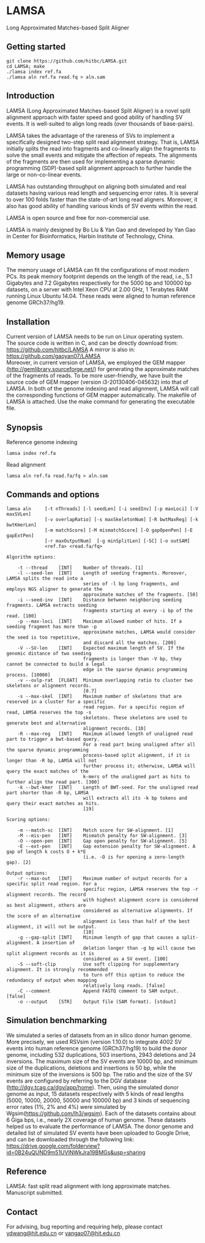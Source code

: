 # LAMSA
Long Approximated Matches-based Split Aligner

## Getting started
	git clone https://github.com/hitbc/LAMSA.git
	cd LAMSA; make
	./lamsa index ref.fa
	./lamsa aln ref.fa read.fq > aln.sam

## Introduction
LAMSA (Long Approximated Matches-based Split Aligner) is a  novel split alignment approach with faster speed and good ability of handling SV events. It is well-suited to align long reads (over thousands of base-pairs). 

LAMSA takes the advantage of the rareness of SVs to implement a specifically designed two-step split read alignment strategy. That is, LAMSA initially splits the read into fragments and co-linearly align the fragments to solve the small events and mitigate the affection of repeats. The alignments of the fragments are then used for implementing a sparse dynamic programming (SDP)-based split alignment approach to further handle the large or non-co-linear events.

LAMSA has outstanding throughput on aligning both simulated and real datasets having various read length and sequencing error rates. It is several to over 100 folds faster than the state-of-art long read aligners. Moreover, it also has good ability of handling various kinds of SV events within the read. 

LAMSA is open source and free for non-commercial use.

LAMSA is mainly designed by Bo Liu & Yan Gao and developed by Yan Gao in Center for Bioinformatics, Harbin Institute of Technology, China.

## Memory usage
The memory usage of LAMSA can fit the configurations of most modern PCs. Its peak memory footprint depends on the length of the read, i.e., 5.1 Gigabytes and 7.2 Gigabytes respectively for the 5000 bp and 100000 bp datasets, on a server with Intel Xeon CPU at 2.00 GHz, 1 Terabytes RAM running Linux Ubuntu 14.04. These reads were aligned to human reference genome GRCh37/hg19.

## Installation
Current version of LAMSA needs to be run on Linux operating system.  
The source code is written in C, and can be directly download from: https://github.com/hitbc/LAMSA
A mirror is also in: https://github.com/gaoyan07/LAMSA  
Moreover, in current version of LAMSA, we employed the GEM mapper (http://gemlibrary.sourceforge.net/) for generating the approximate matches of the fragments of reads. To be more user-friendly, we have built the source code of GEM mapper (version i3-20130406-045632) into that of LAMSA. In both of the genome indexing and read alignment, LAMSA will call the corresponding functions of GEM mapper automatically.
The makefile of LAMSA is attached. Use the make command for generating the executable file.  

## Synopsis

Reference genome indexing
```
lamsa index ref.fa
```
	
Read alignment
```
lamsa aln ref.fa read.fa/fq > aln.sam
```

## Commands and options
```
lamsa aln     [-t nThreads] [-l seedLen] [-i seedInv] [-p maxLoci] [-V maxSVLen] 
              [-v overlapRatio] [-s maxSkeletonNum] [-R bwtMaxReg] [-k bwtKmerLen]
              [-m matchScore] [-M mismatchScore] [-O gapOpenPen] [-E gapExtPen] 
              [-r maxOutputNum]  [-g minSplitLen] [-SC] [-o outSAM] 
              <ref.fa> <read.fa/fq>
              
Algorithm options:

    -t --thread    [INT]    Number of threads. [1]
    -l --seed-len  [INT]    Length of seeding fragments. Moreover, LAMSA splits the read into a 
                            series of -l bp long fragments, and employs NGS aligner to generate the 
                            approximate matches of the fragments. [50]
    -i --seed-inv  [INT]    Distance between neighboring seeding fragments. LAMSA extracts seeding 
                            fragments starting at every -i bp of the read. [100]
    -p --max-loci  [INT]    Maximum allowed number of hits. If a seeding fragment has more than -p 
                            approximate matches, LAMSA would consider the seed is too repetitive, 
                            and discard all the matches. [200]
    -V --SV-len    [INT]    Expected maximum length of SV. If the genomic distance of two seeding 
                            fragments is longer than -V bp, they cannot be connected to build a legal 
                            edge in the sparse dynamic programming process. [10000]
    -v --ovlp-rat  [FLOAT]  Minimum overlapping ratio to cluster two skeletons or alignment records. 
                            [0.7]
    -s --max-skel  [INT]    Maximum number of skeletons that are reserved in a cluster for a specific 
                            read region. For a specific region of read, LAMSA reserves the top -s 
                            skeletons. These skeletons are used to generate best and alternative 
                            alignment records. [10]
    -R --max-reg   [INT]    Maximum allowed length of unaligned read part to trigger a bwt-based query. 
                            For a read part being unaligned after all the sparse dynamic programming 
                            process-based split alignment, if it is longer than -R bp, LAMSA will not 
                            further process it; otherwise, LAMSA will query the exact matches of the 
                            k-mers of the unaligned part as hits to further align the read part. [300]
    -k --bwt-kmer  [INT]    Length of BWT-seed. For the unaligned read part shorter than -R bp, LAMSA 
                            will extracts all its -k bp tokens and query their exact matches as hits. 
                            [19]

Scoring options:

    -m --match-sc  [INT]    Match score for SW-alignment. [1]
    -M --mis-pen   [INT]    Mismatch penalty for SW-alignment. [3]
    -O --open-pen  [INT]    Gap open penalty for SW-alignment. [5]
    -E --ext-pen   [INT]    Gap extension penalty for SW-alignment. A gap of length k costs O + k*E
                            (i.e. -O is for opening a zero-length gap). [2]

Output options:
    -r --max-out   [INT]    Maximum number of output records for a specific split read region. For a 
                            specific region, LAMSA reserves the top -r alignment records. The record 
                            with highest alignment score is considered as best alignment, others are 
                            considered as alternative alignments. If the score of an alternative 
                            alignment is less than half of the best alignment, it will not be output. 
                            [10]
    -g --gap-split [INT]    Minimum length of gap that causes a split-alignment. A insertion of 
                            deletion longer than -g bp will cause two split alignment records as it is 
                            considered as a SV event. [100]
    -S --soft-clip          Use soft clipping for supplementary alignment. It is strongly recommended
                            to turn off this option to reduce the redundancy of output when mapping
                            relatively long reads. [false]
    -C --comment            Append FASTQ comment to SAM output. [false]
    -o --output    [STR]    Output file (SAM format). [stdout]

```

## Simulation benchmarking
We simulated a series of datasets from an in silico donor human genome. More precisely, we used RSVsim (version 1.10.0) to integrate 4002 SV events into human reference genome (GRCh37/hg19) to build the donor genome, including 532 duplications, 503 insertions, 2943 deletions and 24 inversions. The maximum size of the SV events are 10000 bp, and minimum size of the duplications, deletions and insertions is 50 bp, while the minimum size of the inversions is 500 bp. The ratio and the size of the SV events are configured by referring to the DGV database (http://dgv.tcag.ca/dgv/app/home). Then, using the simulated donor genome as input, 15 datasets respectively with 5 kinds of read lengths (5000, 10000, 20000, 50000 and 100000 bp) and 3 kinds of sequencing error rates (1%, 2% and 4%) were simulated by Wgsim(https://github.com/lh3/wgsim). Each of the datasets contains about 6 Giga bps, i.e., nearly 2X coverage of human genome. These datasets helped us to evaluate the performance of LAMSA. The donor genome and detailed list of simulated SV events have been uploaded to Google Drive, and can be downloaded through the following link: https://drive.google.com/folderview?id=0B24uQUND9m51UVlNWkJra19BMGs&usp=sharing


## Reference
LAMSA: fast split read alignment with long approximate matches. Manuscript submitted.

## Contact
For advising, bug reporting and requiring help, please contact ydwang@hit.edu.cn or yangao07@hit.edu.cn


